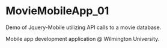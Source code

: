 # MovieMobileApp_01
Demo of Jquery-Mobile utilizing API calls to a movie database.

Mobile app development application @ Wilmington University.
